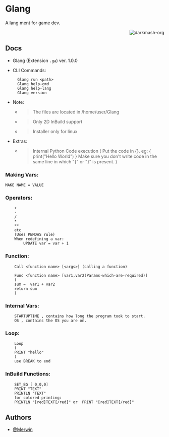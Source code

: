 
# Glang
A lang ment for game dev.

<p align="right"> <img src="https://komarev.com/ghpvc/?username=merwin-glang&label=Project%20views&color=0e75b6&style=flat" alt="darkmash-org" /> </p>

## Docs

 
- Glang (Extension `.ga`) ver. 1.0.0

- CLI Commands:
  ``` 
    Glang run <path>
    Glang help-cmd
    Glang help-lang
    Glang version
   ```

- Note:
    - > The files are located in /home/user/Glang
    - > Only 2D InBuild support
    - > Installer only for linux
- Extras:
     - > Internal Python Code execution (
            Put the code in {}.
            eg:
                {
                print("Hello World")
                }
                Make sure you don't write code in the same line in which "{" or "}" is present.
        )

### Making Vars:
    
    MAKE NAME = VALUE

### Operators:
        +
        -
        /
        *
        **
        etc
        (Uses PEMDAS rule)
        When redefining a var:
            UPDATE var = var + 1
### Function:
        Call <function name> [<args>] (calling a function)

        Func <function name> [var1,var2(Params-which-are-required)]
        (
        sum =  var1 + var2
        return sum
        )

### Internal Vars:
        STARTUPTIME , contains how long the program took to start.
        OS , contains the OS you are on.

### Loop:
        Loop
        (
        PRINT "hello"
        )
        use BREAK to end

### InBuild Functions:
       
       
        SET_BG [ 0,0,0]
        PRINT "TEXT"
        PRINTLN "TEXT"
        for colored printing:
        PRINTLN "[red]TEXT[/red]" or  PRINT "[red]TEXT[/red]"

        

## Authors

- [@Merwin](https://www.github.com/mastercodermerwin)

